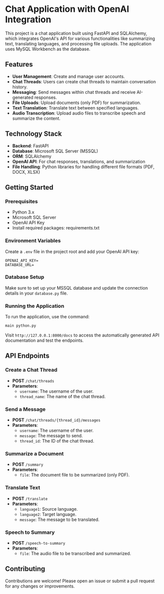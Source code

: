 
# Chat Application with OpenAI Integration

This project is a chat application built using FastAPI and SQLAlchemy, which integrates OpenAI's API for various functionalities like summarizing text, translating languages, and processing file uploads. The application uses MySQL Workbench as the database.

## Features

- **User Management**: Create and manage user accounts.
- **Chat Threads**: Users can create chat threads to maintain conversation history.
- **Messaging**: Send messages within chat threads and receive AI-generated responses.
- **File Uploads**: Upload documents (only PDF) for summarization.
- **Text Translation**: Translate text between specified languages.
- **Audio Transcription**: Upload audio files to transcribe speech and summarize the content.

## Technology Stack

- **Backend**: FastAPI
- **Database**: Microsoft SQL Server (MSSQL)
- **ORM**: SQLAlchemy
- **OpenAI API**: For chat responses, translations, and summarization
- **File Handling**: Python libraries for handling different file formats (PDF, DOCX, XLSX)

## Getting Started

### Prerequisites

- Python 3.x
- Microsoft SQL Server
- OpenAI API Key
- Install required packages: requirements.txt


### Environment Variables

Create a `.env` file in the project root and add your OpenAI API key:

```plaintext
OPENAI_API_KEY=
DATABASE_URL= 
```

### Database Setup

Make sure to set up your MSSQL database and update the connection details in your `database.py` file. 

### Running the Application

To run the application, use the command:

```bash
main python.py
```

Visit `http://127.0.0.1:8000/docs` to access the automatically generated API documentation and test the endpoints.

## API Endpoints

### Create a Chat Thread

- **POST** `/chat/threads`
- **Parameters**:
  - `username`: The username of the user.
  - `thread_name`: The name of the chat thread.

### Send a Message

- **POST** `/chat/threads/{thread_id}/messages`
- **Parameters**:
  - `username`: The username of the user.
  - `message`: The message to send.
  - `thread_id`: The ID of the chat thread.

### Summarize a Document

- **POST** `/summary`
- **Parameters**:
  - `file`: The document file to be summarized (only PDF).

### Translate Text

- **POST** `/translate`
- **Parameters**:
  - `language1`: Source language.
  - `language2`: Target language.
  - `message`: The message to be translated.

### Speech to Summary

- **POST** `/speech-to-summary`
- **Parameters**:
  - `file`: The audio file to be transcribed and summarized.

## Contributing

Contributions are welcome! Please open an issue or submit a pull request for any changes or improvements.



